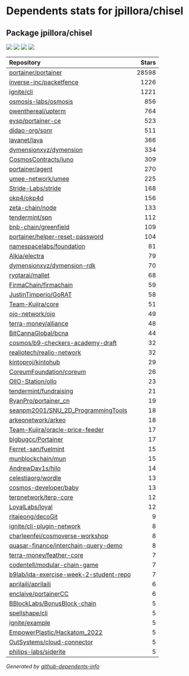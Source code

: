 # Dependents stats for jpillora/chisel

## Package jpillora/chisel

[![](https://img.shields.io/static/v1?label=Used%20by&message=61&color=informational&logo=slickpic)](https://github.com/jpillora/chisel/network/dependents)
[![](https://img.shields.io/static/v1?label=Used%20by%20(public)&message=61&color=informational&logo=slickpic)](https://github.com/jpillora/chisel/network/dependents)
[![](https://img.shields.io/static/v1?label=Used%20by%20(private)&message=-61&color=informational&logo=slickpic)](https://github.com/jpillora/chisel/network/dependents)
[![](https://img.shields.io/static/v1?label=Used%20by%20(stars)&message=31032&color=informational&logo=slickpic)](https://github.com/jpillora/chisel/network/dependents)

| Repository | Stars  |
| :--------  | -----: |
|[portainer/portainer](https://github.com/portainer/portainer) | 28598 |
|[inverse-inc/packetfence](https://github.com/inverse-inc/packetfence) | 1226 |
|[ignite/cli](https://github.com/ignite/cli) | 1221 |
|[osmosis-labs/osmosis](https://github.com/osmosis-labs/osmosis) | 856 |
|[owenthereal/upterm](https://github.com/owenthereal/upterm) | 764 |
|[eysp/portainer-ce](https://github.com/eysp/portainer-ce) | 523 |
|[didao-org/sonr](https://github.com/didao-org/sonr) | 511 |
|[lavanet/lava](https://github.com/lavanet/lava) | 366 |
|[dymensionxyz/dymension](https://github.com/dymensionxyz/dymension) | 334 |
|[CosmosContracts/juno](https://github.com/CosmosContracts/juno) | 309 |
|[portainer/agent](https://github.com/portainer/agent) | 270 |
|[umee-network/umee](https://github.com/umee-network/umee) | 225 |
|[Stride-Labs/stride](https://github.com/Stride-Labs/stride) | 168 |
|[okp4/okp4d](https://github.com/okp4/okp4d) | 156 |
|[zeta-chain/node](https://github.com/zeta-chain/node) | 133 |
|[tendermint/spn](https://github.com/tendermint/spn) | 112 |
|[bnb-chain/greenfield](https://github.com/bnb-chain/greenfield) | 109 |
|[portainer/helper-reset-password](https://github.com/portainer/helper-reset-password) | 104 |
|[namespacelabs/foundation](https://github.com/namespacelabs/foundation) | 81 |
|[Alkia/electra](https://github.com/Alkia/electra) | 79 |
|[dymensionxyz/dymension-rdk](https://github.com/dymensionxyz/dymension-rdk) | 70 |
|[ryotarai/mallet](https://github.com/ryotarai/mallet) | 68 |
|[FirmaChain/firmachain](https://github.com/FirmaChain/firmachain) | 59 |
|[JustinTimperio/GoRAT](https://github.com/JustinTimperio/GoRAT) | 58 |
|[Team-Kujira/core](https://github.com/Team-Kujira/core) | 51 |
|[ojo-network/ojo](https://github.com/ojo-network/ojo) | 49 |
|[terra-money/alliance](https://github.com/terra-money/alliance) | 48 |
|[BitCannaGlobal/bcna](https://github.com/BitCannaGlobal/bcna) | 44 |
|[cosmos/b9-checkers-academy-draft](https://github.com/cosmos/b9-checkers-academy-draft) | 32 |
|[realiotech/realio-network](https://github.com/realiotech/realio-network) | 32 |
|[kintoproj/kintohub](https://github.com/kintoproj/kintohub) | 29 |
|[CoreumFoundation/coreum](https://github.com/CoreumFoundation/coreum) | 26 |
|[OllO-Station/ollo](https://github.com/OllO-Station/ollo) | 23 |
|[tendermint/fundraising](https://github.com/tendermint/fundraising) | 21 |
|[RyanPro/portainer_cn](https://github.com/RyanPro/portainer_cn) | 19 |
|[seanpm2001/SNU_2D_ProgrammingTools](https://github.com/seanpm2001/SNU_2D_ProgrammingTools) | 18 |
|[arkeonetwork/arkeo](https://github.com/arkeonetwork/arkeo) | 18 |
|[Team-Kujira/oracle-price-feeder](https://github.com/Team-Kujira/oracle-price-feeder) | 17 |
|[bigbugcc/Portainer](https://github.com/bigbugcc/Portainer) | 17 |
|[Ferret-san/fuelmint](https://github.com/Ferret-san/fuelmint) | 15 |
|[munblockchain/mun](https://github.com/munblockchain/mun) | 15 |
|[AndrewDav1s/hilo](https://github.com/AndrewDav1s/hilo) | 14 |
|[celestiaorg/wordle](https://github.com/celestiaorg/wordle) | 13 |
|[cosmos-developer/baby](https://github.com/cosmos-developer/baby) | 13 |
|[terpnetwork/terp-core](https://github.com/terpnetwork/terp-core) | 12 |
|[LoyalLabs/loyal](https://github.com/LoyalLabs/loyal) | 12 |
|[ritajeong/decoGit](https://github.com/ritajeong/decoGit) | 9 |
|[ignite/cli-plugin-network](https://github.com/ignite/cli-plugin-network) | 8 |
|[charleenfei/cosmoverse-workshop](https://github.com/charleenfei/cosmoverse-workshop) | 8 |
|[quasar-finance/interchain-query-demo](https://github.com/quasar-finance/interchain-query-demo) | 8 |
|[terra-money/feather-core](https://github.com/terra-money/feather-core) | 7 |
|[codentell/modular-chain-game](https://github.com/codentell/modular-chain-game) | 7 |
|[b9lab/ida-exercise-week-2-student-repo](https://github.com/b9lab/ida-exercise-week-2-student-repo) | 7 |
|[aprilaili/aprilaili](https://github.com/aprilaili/aprilaili) | 6 |
|[enclaive/portainerCC](https://github.com/enclaive/portainerCC) | 6 |
|[BBlockLabs/BonusBlock-chain](https://github.com/BBlockLabs/BonusBlock-chain) | 5 |
|[spellshape/cli](https://github.com/spellshape/cli) | 5 |
|[ignite/example](https://github.com/ignite/example) | 5 |
|[EmpowerPlastic/Hackatom_2022](https://github.com/EmpowerPlastic/Hackatom_2022) | 5 |
|[OutSystems/cloud-connector](https://github.com/OutSystems/cloud-connector) | 5 |
|[philips-labs/siderite](https://github.com/philips-labs/siderite) | 5 |

_Generated by [github-dependents-info](https://github.com/nvuillam/github-dependents-info)_